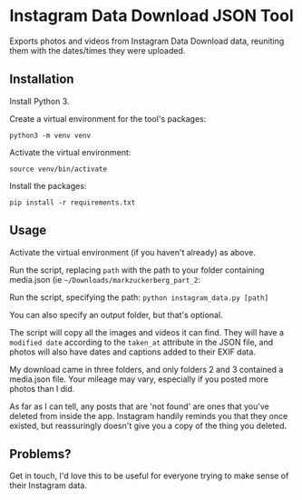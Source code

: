 # Instagram Data Download JSON Tool

Exports photos and videos from Instagram Data Download data, reuniting them with the dates/times they were uploaded.

## Installation

Install Python 3.

Create a virtual environment for the tool's packages:

`python3 -m venv venv`

Activate the virtual environment:

`source venv/bin/activate`

Install the packages:

`pip install -r requirements.txt`

## Usage

Activate the virtual environment (if you haven't already) as above.

Run the script, replacing `path` with the path to your folder containing media.json (ie `~/Downloads/markzuckerberg_part_2`:

Run the script, specifying the path:
`python instagram_data.py [path]`

You can also specify an output folder, but that's optional.

The script will copy all the images and videos it can find. They will have a `modified date` according to the `taken_at` attribute in the JSON file, and photos will also have dates and captions added to their EXIF data. 

My download came in three folders, and only folders 2 and 3 contained a media.json file. Your mileage may vary, especially if you posted more photos than I did.

As far as I can tell, any posts that are 'not found' are ones that you've deleted from inside the app. Instagram handily reminds you that they once existed, but reassuringly doesn't give you a copy of the thing you deleted.

## Problems?

Get in touch, I'd love this to be useful for everyone trying to make sense of their Instagram data.